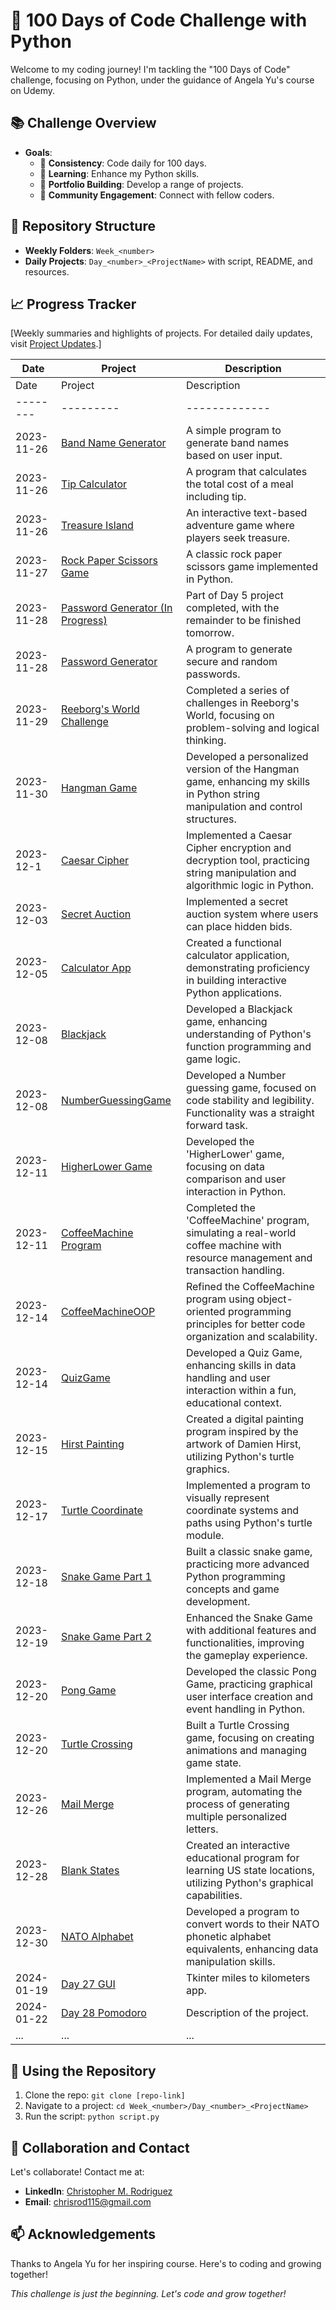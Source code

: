 # 🚀 100 Days of Code Challenge with Python

Welcome to my coding journey! I'm tackling the "100 Days of Code" challenge, focusing on Python, under the guidance of Angela Yu's course on Udemy.

## 📚 Challenge Overview

- **Goals**: 
  - 🔄 **Consistency**: Code daily for 100 days.
  - 🧠 **Learning**: Enhance my Python skills.
  - 🎨 **Portfolio Building**: Develop a range of projects.
  - 🤝 **Community Engagement**: Connect with fellow coders.

## 🗼 Repository Structure

- **Weekly Folders**: `Week_<number>`
- **Daily Projects**: `Day_<number>_<ProjectName>` with script, README, and resources.

## 📈 Progress Tracker

[Weekly summaries and highlights of projects. For detailed daily updates, visit [Project Updates](https://github.com/chrisrod115/udemy-python-course/tree/main/Weekly_Reviews).]

| Date | Project | Description |
| --- | --- | --- |
| Date       | Project | Description |
|--------|---------|-------------|
| 2023-11-26 | [Band Name Generator](https://github.com/chrisrod115/udemy-python-course/tree/main/100DaysOfCode/Day_001_BandNameGenerator) | A simple program to generate band names based on user input. |
| 2023-11-26 | [Tip Calculator](https://github.com/chrisrod115/udemy-python-course/tree/main/100DaysOfCode/Day_002_TipCalculator) | A program that calculates the total cost of a meal including tip. |
| 2023-11-26 | [Treasure Island](https://github.com/chrisrod115/udemy-python-course/tree/main/100DaysOfCode/Day_003_TreasureIsland) | An interactive text-based adventure game where players seek treasure. |
| 2023-11-27 | [Rock Paper Scissors Game](https://github.com/chrisrod115/udemy-python-course/tree/main/100DaysOfCode/Day_004_RockPaperScissors) | A classic rock paper scissors game implemented in Python. |
| 2023-11-28 | [Password Generator (In Progress)](https://github.com/chrisrod115/udemy-python-course/tree/main/100DaysOfCode/Day_005_PasswordGenerator) | Part of Day 5 project completed, with the remainder to be finished tomorrow. |
| 2023-11-28 | [Password Generator](https://github.com/chrisrod115/udemy-python-course/tree/main/100DaysOfCode/Day_005_PasswordGenerator) | A program to generate secure and random passwords. |
| 2023-11-29 | [Reeborg's World Challenge](https://github.com/chrisrod115/udemy-python-course/tree/main/100DaysOfCode/Day_006_EscapingTheMaze) | Completed a series of challenges in Reeborg's World, focusing on problem-solving and logical thinking. |
| 2023-11-30 | [Hangman Game](https://github.com/chrisrod115/udemy-python-course/tree/main/100DaysOfCode/Day_007_Hangman) | Developed a personalized version of the Hangman game, enhancing my skills in Python string manipulation and control structures. |
| 2023-12-1 | [Caesar Cipher](https://github.com/chrisrod115/udemy-python-course/tree/main/100DaysOfCode/Day_008_CaeserCipher) | Implemented a Caesar Cipher encryption and decryption tool, practicing string manipulation and algorithmic logic in Python. |
| 2023-12-03 | [Secret Auction](https://github.com/chrisrod115/udemy-python-course/tree/main/100DaysOfCode/Day_009_SecretAuction) | Implemented a secret auction system where users can place hidden bids. |
| 2023-12-05 | [Calculator App](https://github.com/chrisrod115/udemy-python-course/tree/main/100DaysOfCode/Day_010_CalculatorApp) | Created a functional calculator application, demonstrating proficiency in building interactive Python applications. |
| 2023-12-08 | [Blackjack](https://github.com/chrisrod115/udemy-python-course/tree/main/100DaysOfCode/Day_011_Blackjack) | Developed a Blackjack game, enhancing understanding of Python's function programming and game logic. |
| 2023-12-08 | [NumberGuessingGame](https://github.com/chrisrod115/udemy-python-course/tree/main/100DaysOfCode/Day_012_NumberGuessingGame) | Developed a Number guessing game, focused on code stability and legibility. Functionality was a straight forward task. |
| 2023-12-11 | [HigherLower Game](https://github.com/chrisrod115/udemy-python-course/tree/main/100DaysOfCode/Day_014_HigherLower) | Developed the 'HigherLower' game, focusing on data comparison and user interaction in Python. |
| 2023-12-11 | [CoffeeMachine Program](https://github.com/chrisrod115/udemy-python-course/tree/main/100DaysOfCode/Day_015_CoffeeMachine) | Completed the 'CoffeeMachine' program, simulating a real-world coffee machine with resource management and transaction handling. |
| 2023-12-14 | [CoffeeMachineOOP](https://github.com/chrisrod115/udemy-python-course/tree/main/100DaysOfCode/Day_016_CoffeeMachineOOP) | Refined the CoffeeMachine program using object-oriented programming principles for better code organization and scalability. |
| 2023-12-14 | [QuizGame](https://github.com/chrisrod115/udemy-python-course/tree/main/100DaysOfCode/Day_017_QuizGame) | Developed a Quiz Game, enhancing skills in data handling and user interaction within a fun, educational context. |
| 2023-12-15 | [Hirst Painting](https://github.com/chrisrod115/udemy-python-course/tree/main/100DaysOfCode/Day_018_HirstPainting) | Created a digital painting program inspired by the artwork of Damien Hirst, utilizing Python's turtle graphics. |
| 2023-12-17 | [Turtle Coordinate](https://github.com/chrisrod115/udemy-python-course/tree/main/100DaysOfCode/Day_019_TurtleCoordinate) | Implemented a program to visually represent coordinate systems and paths using Python's turtle module. |
| 2023-12-18 | [Snake Game Part 1](https://github.com/chrisrod115/udemy-python-course/tree/main/100DaysOfCode/Day_020_SnakeGamePart1) | Built a classic snake game, practicing more advanced Python programming concepts and game development. |
| 2023-12-19 | [Snake Game Part 2](https://github.com/chrisrod115/udemy-python-course/tree/main/100DaysOfCode/Day_021_SnakeGamePart2) | Enhanced the Snake Game with additional features and functionalities, improving the gameplay experience. |
| 2023-12-20 | [Pong Game](https://github.com/chrisrod115/udemy-python-course/tree/main/100DaysOfCode/Day_022_PongGame) | Developed the classic Pong Game, practicing graphical user interface creation and event handling in Python. |
| 2023-12-20 | [Turtle Crossing](https://github.com/chrisrod115/udemy-python-course/tree/main/100DaysOfCode/Day_023_TurtleCrossing) | Built a Turtle Crossing game, focusing on creating animations and managing game state. |
| 2023-12-26 | [Mail Merge](https://github.com/chrisrod115/udemy-python-course/tree/main/100DaysOfCode/Day_024_MailMerge) | Implemented a Mail Merge program, automating the process of generating multiple personalized letters. |
| 2023-12-28 | [Blank States](https://github.com/chrisrod115/udemy-python-course/tree/main/100DaysOfCode/Day_025_BlankStates) | Created an interactive educational program for learning US state locations, utilizing Python's graphical capabilities. |
| 2023-12-30 | [NATO Alphabet](https://github.com/chrisrod115/udemy-python-course/tree/main/100DaysOfCode/Day_026_NATOAlphabet) | Developed a program to convert words to their NATO phonetic alphabet equivalents, enhancing data manipulation skills. |
| 2024-01-19 | [Day 27 GUI](https://github.com/chrisrod115/udemy-python-course/tree/main/100DaysOfCode/Day_27_GUI) | Tkinter miles to kilometers app. |
| 2024-01-22 | [Day 28 Pomodoro](https://github.com/chrisrod115/udemy-python-course/tree/main/100DaysOfCode/Day_028_Pomodoro) | Description of the project. |
| ... | ... | ... |

## 🙌 Using the Repository

1. Clone the repo: `git clone [repo-link]`
2. Navigate to a project: `cd Week_<number>/Day_<number>_<ProjectName>`
3. Run the script: `python script.py`

## 🌟 Collaboration and Contact

Let's collaborate! Contact me at:

- **LinkedIn**: [Christopher M. Rodriguez](https://www.linkedin.com/in/christopher-moises-rodriguez)
- **Email**: [chrisrod115@gmail.com](mailto:chrisrod115@gmail.com)

## 📫 Acknowledgements

Thanks to Angela Yu for her inspiring course. Here's to coding and growing together!


_This challenge is just the beginning. Let's code and grow together!_
